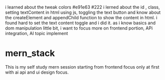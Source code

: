 i learned about the tweak colors #e91e63 #222
i lerned about the id , class, setting textContent in html using js, toggling the text button and know about the createElement and appendChild function to show the content in html.
i found hard to set the text content toggle and i did it.
as i know basics and dom manipulation little bit, i want to focus more on frontend portion, APi integration, AI topic implement



# mern_stack
This is my self study mern session starting from frontend focus only at first with ai api and ui design focus.
